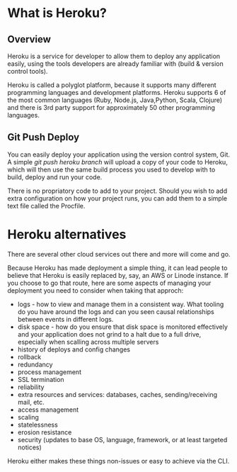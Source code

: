 # What is Heroku?

## Overview

Heroku is a service for developer to allow them to deploy any application easily, using the tools developers are already familiar with (build & version control tools).

Heroku is called a polyglot platform, because it supports many different programming languages and development platforms.  Heroku supports 6 of the most common languages (Ruby, Node.js, Java,Python, Scala, Clojure) and there is 3rd party support for approximately 50 other programming languages.


## Git Push Deploy

You can easily deploy your application using the version control system, Git.  A simple *git push heroku branch* will upload a copy of your code to Heroku, which will then use the same build process you used to develop with to build, deploy and run your code.

There is no propriatory code to add to your project.  Should you wish to add extra configuration on how your project runs, you can add them to a simple text file called the Procfile.



# Heroku alternatives

There are several other cloud services out there and more will come and go.

Because Heroku has made deployment a simple thing, it can lead people to believe that Heroku is easily replaced by, say, an AWS or Linode instance. If you choose to go that route, here are some aspects of managing your deployment you need to consider when taking that approch:

* logs - how to view and manage them in a consistent way.  What tooling do you have around the logs and can you seen causal relationships between events in different logs.
* disk space - how do you ensure that disk space is monitored effectively and your application does not grind to a halt due to a full drive, especially when scalling across multiple servers
* history of deploys and config changes
* rollback
* redundancy
* process management
* SSL termination
* reliability
* extra resources and services: databases, caches, sending/receiving mail, etc.
* access management
* scaling
* statelessness
* erosion resistance
* security (updates to base OS, language, framework, or at least targeted notices)

Heroku either makes these things non-issues or easy to achieve via the CLI.

